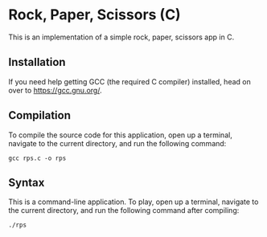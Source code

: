 # Rock, Paper, Scissors (C)

This is an implementation of a simple rock, paper, scissors app in C.

## Installation

If you need help getting GCC (the required C compiler) installed, head on
over to https://gcc.gnu.org/.

## Compilation

To compile the source code for this application, open up a terminal, navigate
to the current directory, and run the following command:

```
gcc rps.c -o rps
```

## Syntax

This is a command-line application. To play, open up a terminal, navigate to
the current directory, and run the following command after compiling:

```
./rps
```
